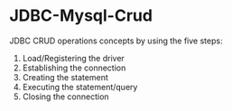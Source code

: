 # JDBC-Mysql-Crud

JDBC CRUD operations concepts by using the five steps:

1. Load/Registering the driver
2. Establishing the connection
3. Creating the statement
4. Executing the statement/query
5. Closing the connection
